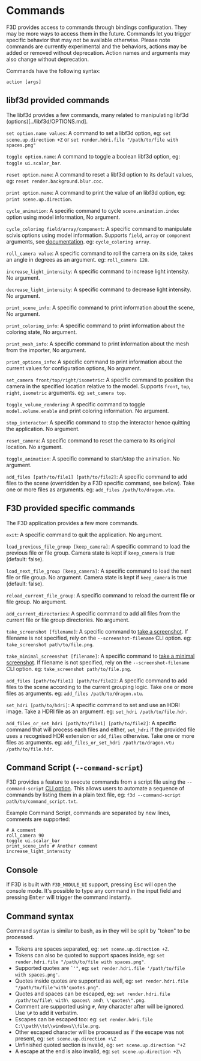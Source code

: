 # Commands

F3D provides access to commands through bindings configuration. They may be more ways to access them in the future.
Commands let you trigger specific behavior that may not be available otherwise.
Please note commands are currently experimental and the behaviors, actions may be added or removed without deprecation.
Action names and arguments may also change without deprecation.

Commands have the following syntax:

`action [args]`

## libf3d provided commands

The libf3d provides a few commands, many related to manipulating libf3d (options)[../libf3d/OPTIONS.md].

`set option.name values`: A command to set a libf3d option, eg: `set scene.up.direction +Z` or `set render.hdri.file "/path/to/file with spaces.png"`

`toggle option.name`: A command to toggle a boolean libf3d option, eg: `toggle ui.scalar_bar`.

`reset option.name`: A command to reset a libf3d option to its default values, eg: `reset render.background.blur.coc`.

`print option.name`: A command to print the value of an libf3d option, eg: `print scene.up.direction`.

`cycle_animation`:  A specific command to cycle `scene.animation.index` option using model information, No argument.

`cycle_coloring field/array/component`:  A specific command to manipulate scivis options using model information.
Supports `field`, `array` or `component` arguments, see [documentation](INTERACTIONS.md#cycling-coloring).
eg: `cycle_coloring array`.

`roll_camera value`: A specific command to roll the camera on its side, takes an angle in degrees as an argument.
eg: `roll_camera 120`.

`increase_light_intensity`: A specific command to increase light intensity. No argument.

`decrease_light_intensity`: A specific command to decrease light intensity. No argument.

`print_scene_info`: A specific command to print information about the scene, No argument.

`print_coloring_info`: A specific command to print information about the coloring state, No argument.

`print_mesh_info`: A specific command to print information about the mesh from the importer, No argument.

`print_options_info`: A specific command to print information about the current values for configuration options, No argument.

`set_camera front/top/right/isometric`: A specific command to position the camera in the specified location relative to the model.
Supports `front`, `top`, `right`, `isometric` arguments. eg: `set_camera top`.

`toggle_volume_rendering`: A specific command to toggle `model.volume.enable` and print coloring information. No argument.

`stop_interactor`: A specific command to stop the interactor hence quitting the application. No argument.

`reset_camera`: A specific command to reset the camera to its original location. No argument.

`toggle_animation`: A specific command to start/stop the animation. No argument.

`add_files [path/to/file1] [path/to/file2]`: A specific command to add files to the scene (overridden by a F3D specific command, see below). Take one or more files as arguments.
eg: `add_files /path/to/dragon.vtu`.

## F3D provided specific commands

The F3D application provides a few more commands.

`exit`: A specific command to quit the application. No argument.

`load_previous_file_group [keep_camera]`: A specific command to load the previous file or file group. Camera state is kept if `keep_camera` is true (default: false).

`load_next_file_group [keep_camera]`: A specific command to load the next file or file group. No argument. Camera state is kept if `keep_camera` is true (default: false).

`reload_current_file_group`: A specific command to reload the current file or file group. No argument.

`add_current_directories`: A specific command to add all files from the current file or file group directories. No argument.

`take_screenshot [filename]`: A specific command to [take a screenshot](INTERACTIONS.md#taking-screenshots). If filename is not specified,
rely on the `--screenshot-filename` CLI option. eg: `take_screenshot path/to/file.png`.

`take_minimal_screenshot [filename]`: A specific command to [take a minimal screenshot](INTERACTIONS.md#taking-screenshots). If filename is not specified,
rely on the `--screenshot-filename` CLI option. eg: `take_screenshot path/to/file.png`.

`add_files [path/to/file1] [path/to/file2]`: A specific command to add files to the scene according to the current grouping logic. Take one or more files as arguments.
eg: `add_files /path/to/dragon.vtu`.

`set_hdri [path/to/hdri]`: A specific command to set and use an HDRI image. Take a HDRI file as an argument.
eg: `set_hdri /path/to/file.hdr`.

`add_files_or_set_hdri [path/to/file1] [path/to/file2]`: A specific command that will process each files and either, `set_hdri` if the provided file uses a recognised HDR extension or `add_files` otherwise. Take one or more files as arguments.
eg: `add_files_or_set_hdri /path/to/dragon.vtu /path/to/file.hdr`.

## Command Script (`--command-script`)

F3D provides a feature to execute commands from a script file using the `--command-script` [CLI option](OPTIONS.md). This allows users to automate a sequence of commands by listing them in a plain text file, eg: `f3d --command-script path/to/command_script.txt`.

Example Command Script, commands are separated by new lines, comments are supported:

```shell
# A comment
roll_camera 90
toggle ui.scalar_bar
print_scene_info # Another comment
increase_light_intensity
```

## Console

If F3D is built with `F3D_MODULE_UI` support, pressing <kbd>Esc</kbd> will open the console mode. It's possible to type any command in the input field and pressing <kbd>Enter</kbd> will trigger the command instantly.

## Command syntax

Command syntax is similar to bash, as in they will be split by "token" to be processed.

 - Tokens are spaces separated, eg: `set scene.up.direction +Z`.
 - Tokens can also be quoted to support spaces inside, eg:  `set render.hdri.file "/path/to/file with spaces.png"`.
 - Supported quotes are `` `'" ``, eg: `set render.hdri.file '/path/to/file with spaces.png'`.
 - Quotes inside quotes are supported as well, eg: `set render.hdri.file "/path/to/file'with'quotes.png"`.
 - Quotes and spaces can be escaped, eg: `set render.hdri.file /path/to/file\ with\ spaces\ and\ \'quotes\".png`.
 - Comment are supported using `#`, Any character after will be ignored. Use `\#` to add it verbatim.
 - Escapes can be escaped too: eg: `set render.hdri.file C:\\path\\to\\windows\\file.png`.
 - Other escaped character will be processed as if the escape was not present, eg: `set scene.up.direction +\Z`
 - Unfinished quoted section is invalid, eg: `set scene.up.direction "+Z`
 - A escape at the end is also invalid, eg: `set scene.up.direction +Z\`
